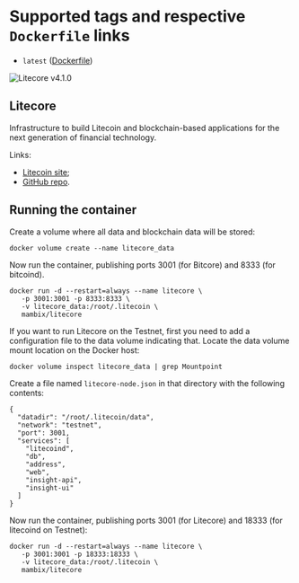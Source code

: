 # Supported tags and respective `Dockerfile` links
* `latest` ([Dockerfile])

![Litecore v4.1.0](https://img.shields.io/badge/litecore-v4.1.10-green.svg)

## Litecore
Infrastructure to build Litecoin and blockchain-based applications for the next generation of financial technology.

Links:
* [Litecoin site];
* [GitHub repo].

## Running the container

Create a volume where all data and blockchain data will be stored:

```
docker volume create --name litecore_data
```

Now run the container, publishing ports 3001 (for Bitcore) and 8333 (for bitcoind).

```
docker run -d --restart=always --name litecore \
   -p 3001:3001 -p 8333:8333 \
   -v litecore_data:/root/.litecoin \
   mambix/litecore
```

If you want to run Litecore on the Testnet, first you need to add a configuration file to the data volume indicating that. Locate the data volume mount location on the Docker host:

```
docker volume inspect litecore_data | grep Mountpoint
```

Create a file named `litecore-node.json` in that directory with the following contents:

```
{
  "datadir": "/root/.litecoin/data",
  "network": "testnet",
  "port": 3001,
  "services": [
    "litecoind",
    "db",
    "address",
    "web",
    "insight-api",
    "insight-ui"
  ]
}
```

Now run the container, publishing ports 3001 (for Litecore) and 18333 (for litecoind on Testnet):

```
docker run -d --restart=always --name litecore \
   -p 3001:3001 -p 18333:18333 \
   -v litecore_data:/root/.litecoin \
   mambix/litecore
```


[Dockerfile]: <https://github.com/mambix/litecore/blob/master/Dockerfile>
[GitHub repo]: <https://github.com/litecoin-project/litecore>
[Litecoin site]: <https://litecoin.com/>
